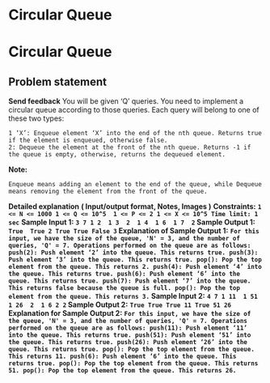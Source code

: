 # Circular Queue

# Circular Queue
## **Problem statement**
**Send feedback**
You will be given ‘Q’ queries. You need to implement a circular queue according to those queries. Each query will belong to one of these two types:
```
1 ‘X’: Enqueue element ‘X’ into the end of the nth queue. Returns true if the element is enqueued, otherwise false.
2: Dequeue the element at the front of the nth queue. Returns -1 if the queue is empty, otherwise, returns the dequeued element.
```
**Note:**
```
Enqueue means adding an element to the end of the queue, while Dequeue means removing the element from the front of the queue.
```
**Detailed explanation**
**( Input/output format, Notes, Images )**
**Constraints:**
**`1 <= N <= 1000
1 <= Q <= 10^5 
1 <= P <= 2
1 <= X <= 10^5
Time limit: 1 sec`**
**Sample Input 1:**
**`3 7
1 2 
1 3 
2 
1 4 
1 6 
1 7 
2`
Sample Output 1:**
**`True 
True
2
True
True
False
3`
Explanation of Sample Output 1:**
**`For this input, we have the size of the queue, 'N' = 3, and the number of queries, 'Q' = 7.
Operations performed on the queue are as follows:
push(2): Push element ‘2’ into the queue. This returns true.
push(3): Push element ‘3’ into the queue. This returns true.
pop(): Pop the top element from the queue. This returns 2.
push(4): Push element ‘4’ into the queue. This returns true.
push(6): Push element ‘6’ into the queue. This returns true.
push(7): Push element ‘7’ into the queue. This returns false because the queue is full.
pop(): Pop the top element from the queue. This returns 3.`
Sample Input 2:**
**`4 7
1 11 
1 51 
1 26 
2 
1 6
2
2` 
Sample Output 2:**
**`True
True
True
11
True
51
26`
Explanation for Sample Output 2:**
**`For this input, we have the size of the queue, 'N' = 3, and the number of queries, 'Q' = 7.
Operations performed on the queue are as follows:
push(11): Push element ‘11’ into the queue. This returns true.
push(51): Push element ‘51’ into the queue. This returns true.
push(26): Push element ‘26’ into the queue. This returns true.
pop(): Pop the top element from the queue. This returns 11.
push(6): Push element ‘6’ into the queue. This returns true.
pop(): Pop the top element from the queue. This returns 51.
pop(): Pop the top element from the queue. This returns 26.`**